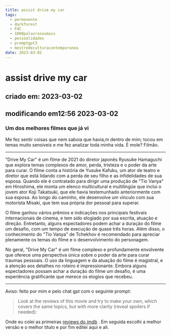 ```yaml
---
title: assist drive my car
tags:
  - permanente
  - darkforest
  - FdC
  - 1000palavrasoumais
  - pessoalidades
  - promptgpt3
  - mestredeculturacontemporanea
date: 2023-03-02
---
```

# assist drive my car
## criado em: 2023-03-02
## modificando em12:56 2023-03-02

### Um dos melhores filmes que já vi

Me fez sentir coisas que nem saboia que havia,m dentro de mim; tocou em temas muito sensíveis e me fez analizar toda minha vida. É mole? Filmão.

---


"Drive My Car" é um filme de 2021 do diretor japonês Ryusuke Hamaguchi que explora temas complexos de amor, perda, tristeza e o poder da arte para curar. O filme conta a história de Yusuke Kafuku, um ator de teatro e diretor que está lidando com a perda de seu filho e as infidelidades de sua esposa. Quando ele é contratado para dirigir uma produção de "Tio Vanya" em Hiroshima, ele monta um elenco multicultural e multilíngüe que inclui o jovem ator Koji Takatsuki, que ele havia testemunhado anteriormente com sua esposa. Ao longo do caminho, ele desenvolve um vínculo com sua motorista Misaki, que tem sua própria dor pessoal para superar.

O filme ganhou vários prêmios e indicações nos principais festivais internacionais de cinema, e tem sido elogiado por sua escrita, atuação e direção. Entretanto, alguns espectadores podem achar a duração do filme um desafio, com um tempo de execução de quase três horas. Além disso, o conhecimento do "Tio Vanya" de Tchekhov é recomendado para apreciar plenamente os temas do filme e o desenvolvimento do personagem.

No geral, "Drive My Car" é um filme complexo e profundamente envolvente que oferece uma perspectiva única sobre o poder da arte para curar traumas pessoais. O uso da linguagem e da atuação do filme é magistral, e a atenção aos detalhes no roteiro é impressionante. Embora alguns espectadores possam achar a duração do filme um desafio, é uma experiência gratificante que merece os elogios que recebeu.


---

Aviso: feito por mim e pelo chat gpt com o seguinte prompt:

>Look at the reviews of this movie and try to make your own, which covers the same topics, but with more clarity (reveal spoilers if needed):

Onde eu colei as primeiras [reviews do imdb](https://www.imdb.com/title/tt14039582/reviews?ref_=tt_urv) . Em seguida escolhi a melhor versão e o melhor título e por fim editei aqui e ali.